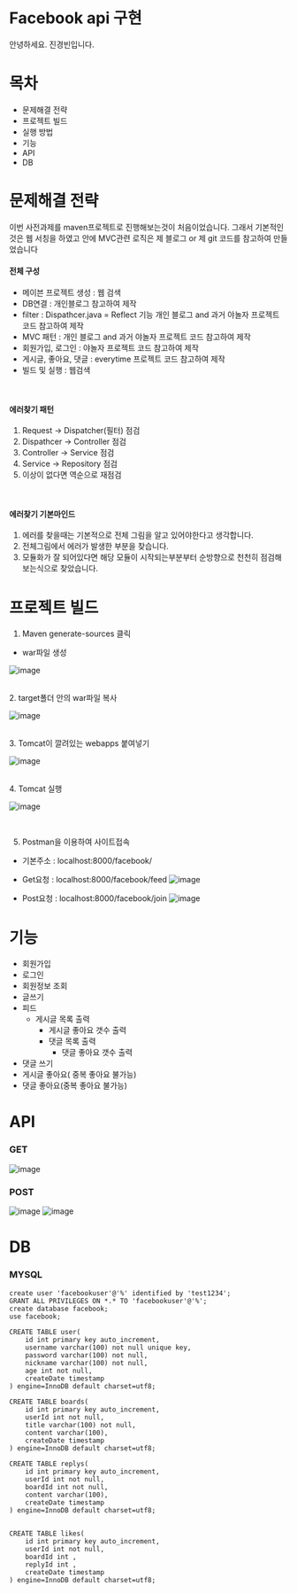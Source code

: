 

# Facebook api 구현


안녕하세요. 
진경빈입니다.  



# 목차
- 문제해결 전략
- 프로젝트 빌드
- 실행 방법
- 기능
- API
- DB
  
# 문제해결 전략
이번 사전과제를 maven프로젝트로 진행해보는것이 처음이었습니다.
그래서 기본적인것은 웹 서칭을 하였고 안에 MVC관련 로직은 제 블로그 or 제 git 코드를 참고하여 만들었습니다

####  전체 구성
- 메이븐 프로젝트 생성 : 웹 검색
- DB연결 : 개인블로그 참고하여 제작
- filter : Dispathcer.java =  Reflect 기능 개인 블로그 and 과거 야놀자 프로젝트 코드 참고하여 제작
- MVC 패턴 : 개인 블로그 and 과거 야놀자 프로젝트 코드 참고하여 제작
- 회원가입, 로그인 : 야놀자 프로젝트 코드 참고하여 제작
- 게시글, 좋아요, 댓글 : everytime 프로젝트 코드 참고하여 제작
- 빌드 및 실행 : 웹검색

<br>

#### 에러찾기 패턴
1. Request -> Dispatcher(필터) 점검
2. Dispathcer -> Controller 점검
3. Controller -> Service 점검
4. Service -> Repository 점검
5. 이상이 없다면 역순으로 재점검

<br>

#### 에러찾기 기본마인드
1.  에러를 찾을때는 기본적으로 전체 그림을 알고 있어야한다고 생각합니다.
2.  전체그림에서 에러가 발생한 부분을 찾습니다.
3.  모듈화가 잘 되어있다면 해당 모듈이 시작되는부분부터 순방향으로 천천히 점검해보는식으로 찾았습니다.


# 프로젝트 빌드
1. Maven generate-sources 클릭
- war파일 생성

 ![image](./mdimg/build1.png)

<br>
2. target폴더 안의 war파일 복사

![image](./mdimg/build2.png)

<br>
3. Tomcat이 깔려있는 webapps 붙여넣기

![image](./mdimg/build3.png)

<br>
4. Tomcat 실행

![image](./mdimg/build4.png)


<br>  

5. Postman을 이용하여 사이트접속
- 기본주소 : localhost:8000/facebook/

- Get요청 : localhost:8000/facebook/feed
![image](./mdimg/request1.png)

- Post요청 : localhost:8000/facebook/join
![image](./mdimg/request2.png)



# 기능 
- 회원가입
- 로그인
- 회원정보 조회
- 글쓰기
- 피드
    - 게시글 목록 출력
        - 게시글 좋아요 갯수 출력
       - 댓글 목록 출력
         - 댓글 좋아요 갯수 출력
- 댓글 쓰기
- 게시글 좋아요( 중복 좋아요 불가능)
- 댓글 좋아요(중복 좋아요 불가능)

# API

### GET
 ![image](./mdimg/3.png)

### POST
 ![image](./mdimg/1.png)
 ![image](./mdimg/2.png)
 
 # DB

### MYSQL

```
create user 'facebookuser'@'%' identified by 'test1234';
GRANT ALL PRIVILEGES ON *.* TO 'facebookuser'@'%';
create database facebook;
use facebook;

CREATE TABLE user(
    id int primary key auto_increment,
    username varchar(100) not null unique key,
    password varchar(100) not null,
    nickname varchar(100) not null,
    age int not null,
    createDate timestamp
) engine=InnoDB default charset=utf8;

CREATE TABLE boards(
    id int primary key auto_increment,
    userId int not null,
    title varchar(100) not null,
    content varchar(100),
    createDate timestamp
) engine=InnoDB default charset=utf8;

CREATE TABLE replys(
    id int primary key auto_increment,
    userId int not null,
    boardId int not null,
    content varchar(100),
    createDate timestamp
) engine=InnoDB default charset=utf8;


CREATE TABLE likes(
    id int primary key auto_increment,
    userId int not null,
    boardId int ,
    replyId int ,
    createDate timestamp
) engine=InnoDB default charset=utf8;
```